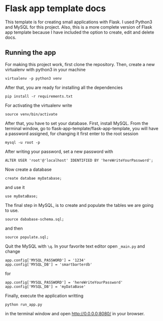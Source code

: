 # Flask app template docs

This template is for creating small applications with Flask. I used Python3 and MySQL for this project. Also, this is a more complete version of Flask app template because I have included the option to create, edit and delete docs.

## Running the app

For making this project work, first clone the repository. Then, create a new virtualenv with python3 in your machine

```
virtualenv -p python3 venv
```
After that, you are ready for installing all the dependencies
```
pip install -r requirements.txt
```
For activating the virtualenv write
```
source venv/bin/activate
```
After that, you have to set your database. First, install MySQL. From the terminal window, go to flask-app-template/flask-app-template, you will have a password assigned, for changing it first enter to the root session
```
mysql -u root -p
```
After writing your password, set a new password with
```
ALTER USER 'root'@'localhost' IDENTIFIED BY 'hereWriteYourPassword';
```
Now create a database
```
create databae myDatabase;
```
and use it
```
use myDataBase;
```
The final step in MySQL, is to create and populate the tables we are going to use. 
```
source dababase-schema.sql;
```
and then
```
source populate.sql;
```
Quit the MySQL with `\q`. In your favorite text editor open `_main.py` and change 
```
app.config['MYSQL_PASSWORD'] = '1234'
app.config['MYSQL_DB'] = 'smartbarterdb'
```

for 
```
app.config['MYSQL_PASSWORD'] = 'hereWriteYourPassword'
app.config['MYSQL_DB'] = 'myDataBase'
```
Finally, execute the application writting  
```
python run_app.py
```

in the terminal window and open http://0.0.0.0:8080/ in your browser.